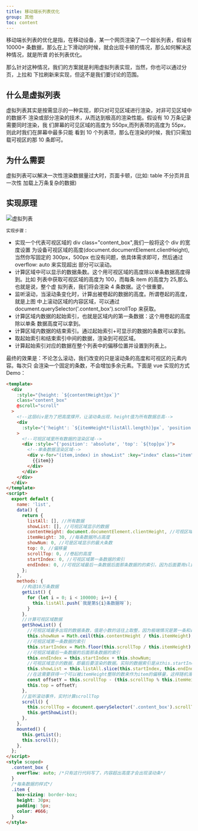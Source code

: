 ```yaml
---
title: 移动端长列表优化
group: 其他
toc: content
---
```


移动端长列表的优化是指，在移动设备，某一个网页渲染了一个超长列表，假设有 10000+
条数据，那么在上下滑动的时候，就会出现卡顿的情况，那么如何解决这种情况，就是所谓
的长列表优化。

那么针对这种情况，我们的方案就是利用虚拟列表实现，当然，你也可以通过分页，上拉和
下拉刷新来实现，但这不是我们要讨论的范围。

## 什么是虚拟列表

虚拟列表其实是按需显示的一种实现，即只对可见区域进行渲染，对非可见区域中的数据不
渲染或部分渲染的技术，从而达到极高的渲染性能。假设有 10 万条记录需要同时渲染，我
们屏幕的可见区域的高度为 550px,而列表项的高度为 55px，则此时我们在屏幕中最多只能
看到 10 个列表项，那么在渲染的时候，我们只需加载可视区的那 10 条即可。

## 为什么需要

虚拟列表可以解决一次性渲染数据量过大时，页面卡顿，(比如: table 不分页并且一次性
加载上万条复杂的数据)

## 实现原理

![虚拟列表](http://leexiaop.github.io/static/ibadgers/interview/other_verticl_list.png)

`实现步骤：`

- 实现一个代表可视区域的 div class="content_box",我们一般将这个 div 的宽度设置
  为设备可视区域的高度(document.documentElement.clientHeight),当然你写固定的
  300px，500px 也没有问题，依具体需求即可，然后通过 overflow: auto 来实现超出
  部分可以滚动。
- 计算区域中可以显示的数据条数。这个用可视区域的高度除以单条数据高度得到。比如
  列表中获取可视区域的高度为 100，而每条 item 的高度为 25,那么也就是说，整个虚
  拟列表，我们将会渲染 4 条数据。这个很重要。
- 监听滚动，当滚动条变化时，计算出被卷起的数据的高度。所谓卷起的高度，就是上图
  中上滚动区域的内容区域，可以通过
  document.querySelector('.content_box').scrollTop 来获取。
- 计算区域内数据的起始索引，也就是区域内的第一条数据：这个用卷起的高度除以单条
  数据高度可以拿到。
- 计算区域内数据的结束索引。通过起始索引+可显示的数据的条数可以拿到。
- 取起始索引和结束索引中间的数据，渲染到可视区域。
- 计算起始索引对应的数据在整个列表中的偏移位置并设置到列表上。

最终的效果是：不论怎么滚动，我们改变的只是滚动条的高度和可视区的元素内容。每次只
会渲染一个固定的条数，不会增加多余元素。下面是 vue 实现的方式 Demo：

```html
<template>
  <div
    :style="{height: `${contentHeight}px`}"
    class="content_box"
    @scroll="scroll"
  >
    <!--这层div是为了把高度撑开，让滚动条出现，height值为所有数据总高-->
    <div
      :style="{'height': `${itemHeight*(listAll.length)}px`, 'position': 'relative'}"
    >
      <!--可视区域里所有数据的渲染区域-->
      <div :style="{'position': 'absolute', 'top': `${top}px`}">
        <!--单条数据渲染区域-->
        <div v-for="(item,index) in showList" :key="index" class="item">
          {{item}}
        </div>
      </div>
    </div>
  </div>
</template>
<script>
  export default {
    name: 'list',
    data() {
      return {
        listAll: [], //所有数据
        showList: [], //可视区域显示的数据
        contentHeight: document.documentElement.clientHeight, //可视区域高度
        itemHeight: 30, //每条数据所占高度
        showNum: 0, //可是区域显示的最大条数
        top: 0, //偏移量
        scrollTop: 0, //卷起的高度
        startIndex: 0, //可视区域第一条数据的索引
        endIndex: 0, //可视区域最后一条数据后面那条数据的的索引，因为后面要用slice(start,end)方法取需要的数据，但是slice规定end对应数据不包含在里面
      };
    },
    methods: {
      //构造10万条数据
      getList() {
        for (let i = 0; i < 100000; i++) {
          this.listAll.push(`我是第${i}条数据呀`);
        }
      },
      //计算可视区域数据
      getShowList() {
        //可视区域最多出现的数据条数，值是小数的话往上取整，因为极端情况是第一条和最后一条都只显示一部分
        this.showNum = Math.ceil(this.contentHeight / this.itemHeight);
        //可视区域第一条数据的索引
        this.startIndex = Math.floor(this.scrollTop / this.itemHeight);
        //可视区域最后一条数据的后面那条数据的索引
        this.endIndex = this.startIndex + this.showNum;
        //可视区域显示的数据，即最后要渲染的数据。实际的数据索引是从this.startIndex到this.endIndex-1
        this.showList = this.listAll.slice(this.startIndex, this.endIndex);
        //在这需要获得一个可以被itemHeight整除的数来作为item的偏移量，这样随机滑动时第一条数据都是完整显示的
        const offsetY = this.scrollTop - (this.scrollTop % this.itemHeight);
        this.top = offsetY;
      },
      //监听滚动事件，实时计算scrollTop
      scroll() {
        this.scrollTop = document.querySelector('.content_box').scrollTop; //element.scrollTop方法可以获取到卷起的高度
        this.getShowList();
      },
    },
    mounted() {
      this.getList();
      this.scroll();
    },
  };
</script>
<style scoped>
  .content_box {
    overflow: auto; /*只有这行代码写了，内容超出高度才会出现滚动条*/
  }
  /*每条数据的样式*/
  .item {
    box-sizing: border-box;
    height: 30px;
    padding: 5px;
    color: #666;
  }
</style>
```
